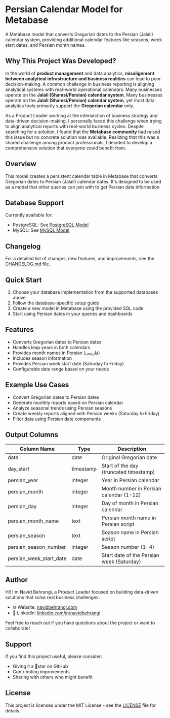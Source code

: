 # Persian Calendar Model for Metabase

A Metabase model that converts Gregorian dates to the Persian (Jalali) calendar system, providing additional calendar features like seasons, week start dates, and Persian month names.

## Why This Project Was Developed?
In the world of **product management** and data analytics, **misalignment between analytical infrastructure and business realities** can lead to poor decision-making. A common challenge in business reporting is aligning analytical systems with real-world operational calendars. Many businesses operate on the **Jalali (Shamsi/Persian) calendar system**, Many businesses operate on the **Jalali (Shamsi/Persian) calendar system**, yet most data analytics tools primarily support the **Gregorian calendar** only.

As a Product Leader working at the intersection of business strategy and data-driven decision-making, I personally faced this challenge when trying to align analytical reports with real-world business cycles. Despite searching for a solution, I found that the **Metabase community** had raised this issue but no concrete solution was available. Realizing that this was a shared challenge among product professionals, I decided to develop a comprehensive solution that everyone could benefit from.

## Overview
This model creates a persistent calendar table in Metabase that converts Gregorian dates to Persian (Jalali) calendar dates. It's designed to be used as a model that other queries can join with to get Persian date information.

## Database Support
Currently available for:
- PostgreSQL: See [PostgreSQL Model](/PostgreSQL%20Model/)
- MySQL: See [MySQL Model](/MySQL%20Model/)

## Changelog
For a detailed list of changes, new features, and improvements, see the [CHANGELOG.md](/CHANGELOG.md) file.

## Quick Start
1. Choose your database implementation from the supported databases above
2. Follow the database-specific setup guide
3. Create a new model in Metabase using the provided SQL code
4. Start using Persian dates in your queries and dashboards

## Features
- Converts Gregorian dates to Persian dates
- Handles leap years in both calendars
- Provides month names in Persian (فارسی)
- Includes season information
- Provides Persian week start date (Saturday to Friday)
- Configurable date range based on your needs

## Example Use Cases
- Convert Gregorian dates to Persian dates
- Generate monthly reports based on Persian calendar
- Analyze seasonal trends using Persian seasons
- Create weekly reports aligned with Persian weeks (Saturday to Friday)
- Filter data using Persian date components

## Output Columns
| Column Name | Type | Description |
|------------|------|-------------|
| date | date | Original Gregorian date |
| day_start | timestamp | Start of the day (truncated timestamp) |
| persian_year | integer | Year in Persian calendar |
| persian_month | integer | Month number in Persian calendar (1-12) |
| persian_day | integer | Day of month in Persian calendar |
| persian_month_name | text | Persian month name in Persian script |
| persian_season | text | Season name in Persian script |
| persian_season_number | integer | Season number (1-4) |
| persian_week_start_date | date | Start date of the Persian week (Saturday) |



## Author
Hi! I'm Navid Behrangi, a Product Leader focused on building data-driven solutions that solve real business challenges.

- 🌐 Website: [navidbehrangi.com](https://www.navidbehrangi.com/)
- 💼 LinkedIn: [linkedin.com/in/navidbehrangi](https://www.linkedin.com/in/navidbehrangi/)

Feel free to reach out if you have questions about the project or want to collaborate!

## Support
If you find this project useful, please consider:
- Giving it a 🌟star on GitHub
- Contributing improvements
- Sharing with others who might benefit

## License
This project is licensed under the MIT License - see the [LICENSE](LICENSE) file for details.

